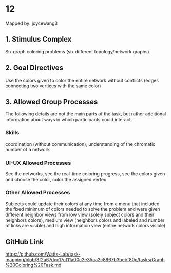 # 12

Mapped by: joycewang3 

## 1. Stimulus Complex 
Six graph coloring problems (six different topology/network graphs)

## 2. Goal Directives 
Use the colors given to color the entire network without conflicts (edges connecting two vertices with the same color)

## 3. Allowed Group Processes 
The following details are not the main parts of the task, but rather additional information about ways in which participants could interact.

### Skills 
coordination (without communication), understanding of the chromatic number of a network

### UI-UX Allowed Processes
See the networks, see the real-time coloring progress, see the colors given and choose the color, color the assigned vertex

### Other Allowed Processes
Subjects could update their colors at any time from a menu that included the fixed minimum of colors needed to solve the problem and were given different neighbor views from low view (solely subject colors and their neighbors colors), medium view (neighbors colors and labeled and number of links are visible) and high information view (entire network colors visible)

## GitHub Link 
https://github.com/Watts-Lab/task-mapping/blob/3f2a67dcc17cf11a00c2e35aa2c8867b3bebf80c/tasks/Graph%20Coloring%20Task.md